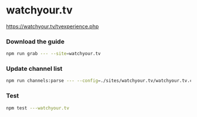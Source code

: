 # watchyour.tv

https://watchyour.tv/tvexperience.php

### Download the guide

```sh
npm run grab --- --site=watchyour.tv
```

### Update channel list

```sh
npm run channels:parse --- --config=./sites/watchyour.tv/watchyour.tv.config.js --output=./sites/watchyour.tv/watchyour.tv.channels.xml
```

### Test

```sh
npm test ---watchyour.tv
```
